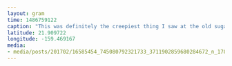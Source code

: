 ```yaml
---
layout: gram
time: 1486759122
caption: "This was definitely the creepiest thing I saw at the old sugar mill yesterday."
latitude: 21.909722
longitude: -159.469167
media:
- media/posts/201702/16585454_745080792321733_3711902859680284672_n_17863156528078833.jpg
---
```

